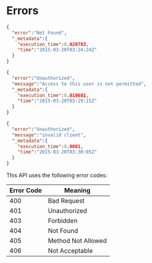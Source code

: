 # Errors

```json
{
  "error":"Not Found",
  "_metadata":{
    "execution_time":0.020783,
    "time":"2015-03-20T03:24:24Z"
  }
}
```

```json
{
  "error":"Unauthorized",
  "message":"Access to this user is not permitted",
  "_metadata":{
    "execution_time":0.010681,
    "time":"2015-03-20T03:29:15Z"
  }
}
```

```json
{
  "error":"Unauthorized",
  "message":"invalid client",
  "_metadata":{
    "execution_time":0.0001,
    "time":"2015-03-20T03:30:05Z"
  }
}
```

This API uses the following error codes:

Error Code | Meaning
---------- | -------
400 | Bad Request
401 | Unauthorized
403 | Forbidden
404 | Not Found
405 | Method Not Allowed
406 | Not Acceptable


